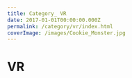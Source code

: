 ```yaml
---
title: Category_ VR
date: 2017-01-01T00:00:00.000Z
permalink: /category/vr/index.html
coverImage: /images/Cookie_Monster.jpg
---
```


# VR